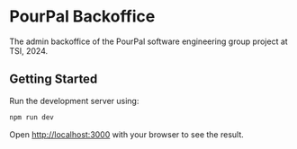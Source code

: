 # PourPal Backoffice

The admin backoffice of the PourPal software engineering group project at TSI, 2024.

## Getting Started

Run the development server using:

```bash
npm run dev
```

Open [http://localhost:3000](http://localhost:3000) with your browser to see the result.
